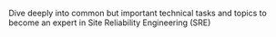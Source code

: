 Dive deeply into common but important technical tasks and topics to become an expert in Site Reliability Engineering (SRE)
